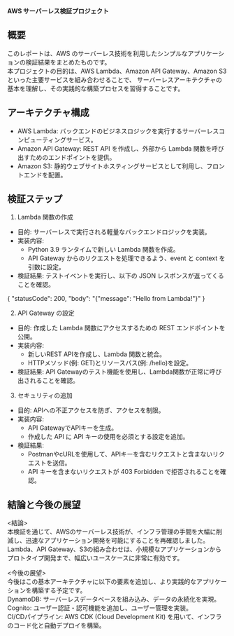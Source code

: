 **AWS サーバーレス検証プロジェクト**  

## 概要  
このレポートは、AWS のサーバーレス技術を利用したシンプルなアプリケーションの検証結果をまとめたものです。  
本プロジェクトの目的は、AWS Lambda、Amazon API Gateway、Amazon S3といった主要サービスを組み合わせることで、
サーバーレスアーキテクチャの基本を理解し、その実践的な構築プロセスを習得することです。

## アーキテクチャ構成  
- AWS Lambda: バックエンドのビジネスロジックを実行するサーバーレスコンピューティングサービス。  
- Amazon API Gateway: REST API を作成し、外部から Lambda 関数を呼び出すためのエンドポイントを提供。  
- Amazon S3: 静的ウェブサイトホスティングサービスとして利用し、フロントエンドを配置。  

## 検証ステップ
1. Lambda 関数の作成  
- 目的: サーバーレスで実行される軽量なバックエンドロジックを実装。  
- 実装内容:  
  - Python 3.9 ランタイムで新しい Lambda 関数を作成。
  - API Gateway からのリクエストを処理できるよう、event と context を引数に設定。  
- 検証結果: テストイベントを実行し、以下の JSON レスポンスが返ってくることを確認。  

{
  "statusCode": 200,
  "body": "{\"message\": \"Hello from Lambda!\"}"
}

2. API Gateway の設定  
- 目的: 作成した Lambda 関数にアクセスするための REST エンドポイントを公開。  
- 実装内容:  
  - 新しいREST APIを作成し、Lambda 関数と統合。  
  - HTTPメソッド(例: GET)とリソースパス(例: /hello)を設定。  
- 検証結果: API Gatewayのテスト機能を使用し、Lambda関数が正常に呼び出されることを確認。  

3. セキュリティの追加  
- 目的: APIへの不正アクセスを防ぎ、アクセスを制限。  
- 実装内容:  
  - API GatewayでAPIキーを生成。  
  - 作成した API に API キーの使用を必須とする設定を追加。  
- 検証結果:
  - PostmanやcURLを使用して、APIキーを含むリクエストと含まないリクエストを送信。
  - API キーを含まないリクエストが 403 Forbidden で拒否されることを確認。  

## 結論と今後の展望  
<結論>  
本検証を通じて、AWSのサーバーレス技術が、インフラ管理の手間を大幅に削減し、迅速なアプリケーション開発を可能にすることを再確認しました。  
Lambda、API Gateway、S3の組み合わせは、小規模なアプリケーションからプロトタイプ開発まで、幅広いユースケースに非常に有効です。  

<今後の展望>  
今後はこの基本アーキテクチャに以下の要素を追加し、より実践的なアプリケーションを構築する予定です。  
DynamoDB: サーバーレスデータベースを組み込み、データの永続化を実現。  
Cognito: ユーザー認証・認可機能を追加し、ユーザー管理を実装。  
CI/CDパイプライン: AWS CDK (Cloud Development Kit) を用いて、インフラのコード化と自動デプロイを構築。  

